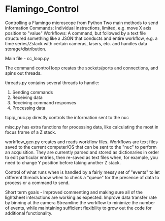 # Flamingo_Control
 Controlling a Flamingo microscope from Python
 Two main methods to send information
 Commands: Individual instructions, limited, e.g. move X axis position to "value"
 Workflows: A command, but followed by a text file structured something like a JSON that conducts and entire workflow, e.g. a time series/Zstack with certain cameras, lasers, etc. and handles data storage/distribution.
 

Main file - cc_loop.py

The command control loop creates the sockets/ports and connections, and spins out threads.

threads.py contains several threads to handle:
1. Sending commands
2. Receiving data
3. Receiving command responses
4. Processing data

tcpip_nuc.py directly controls the information sent to the nuc

misc.py has extra functions for processing data, like calculating the most in focus frame of a Z stack.

workflow_gen.py creates and reads workflow files. Workflows are text files saved to the current computer/OS that can be sent to the "nuc" to perform an acquisition.
They are currently parsed and stored as dictionaries in order to edit particular entries, then re-saved as text files when, for example, you need to change Y position before taking another Z stack.


Control of what runs when is handled by a fairly messy set of "events" to let different threads know when to check a "queue" for the presence of data to process or a command to send. 

Short term goals -
Improved commenting and making sure all of the lightsheet interactions are working as expected.
Improve data transfer rate by binning at the camera
Streamline the workflow to minimize the number of events, while maintaining sufficient flexibility to grow out the code for additional functionality.
